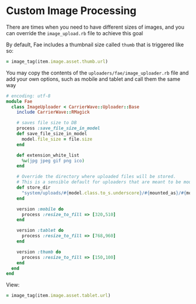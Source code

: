# Custom Image Processing

There are times when you need to have different sizes of images, and you can override the `image_upload.rb` file to achieve this goal

By default, Fae includes a thumbnail size called `thumb` that is triggered like so:

```ruby
= image_tag(item.image.asset.thumb.url)
```

You may copy the contents of the `uploaders/fae/image_uploader.rb` file and add your own options, such as mobile and tablet and call them the same way

```ruby
# encoding: utf-8
module Fae
  class ImageUploader < CarrierWave::Uploader::Base
    include CarrierWave::RMagick

    # saves file size to DB
    process :save_file_size_in_model
    def save_file_size_in_model
      model.file_size = file.size
    end

    def extension_white_list
      %w(jpg jpeg gif png ico)
    end

    # Override the directory where uploaded files will be stored.
    # This is a sensible default for uploaders that are meant to be mounted:
    def store_dir
      "system/uploads/#{model.class.to_s.underscore}/#{mounted_as}/#{model.id}"
    end

    version :mobile do
      process :resize_to_fill => [320,510]
    end

    version :tablet do
      process :resize_to_fill => [768,960]
    end

    version :thumb do
      process :resize_to_fill => [150,100]
    end
  end
end
```

View:

```ruby
= image_tag(item.image.asset.tablet.url)
```
